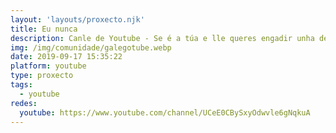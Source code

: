 ```yaml
---
layout: 'layouts/proxecto.njk'
title: Eu nunca
description: Canle de Youtube - Se é a túa e lle queres engadir unha descripción e etiquetas, ponte en contacto con nós.
img: /img/comunidade/galegotube.webp
date: 2019-09-17 15:35:22
platform: youtube
type: proxecto
tags:
  - youtube
redes:
  youtube: https://www.youtube.com/channel/UCeE0CBySxyOdwvle6gNqkuA
---
```


